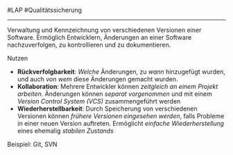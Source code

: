 #LAP #Qualitätssicherung
***
Verwaltung und Kennzeichnung von verschiedenen Versionen einer Software.
Ermöglich Entwicklern, Änderungen an einer Software nachzuverfolgen, zu kontrollieren und zu dokumentieren.

Nutzen
- **Rückverfolgbarkeit**: *Welche* Änderungen, zu *wann* hinzugefügt wurden, und auch *von wem* diese Änderungen gemacht wurden.
- **Kollaboration**: Mehrere Entwickler können *zeitgleich an einem Projekt arbeiten*. Änderungen können *separat vorgenommen* und mit einem *Version Control System (VCS)* zusammengeführt werden
- **Wiederherstellbarkeit**: Durch Speicherung von verschiedenen Versionen können *frühere Versionen eingesehen werden*, falls Probleme in einer neuen Version auftreten.
  Ermöglicht *einfache Wiederherstellung* eines ehemalig *stabilen Zustands*

Beispiel: Git, SVN